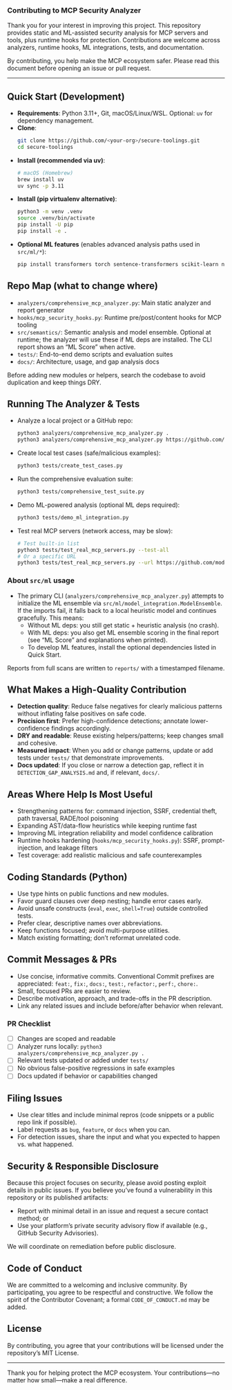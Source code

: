 ### Contributing to MCP Security Analyzer

Thank you for your interest in improving this project. This repository provides static and ML-assisted security analysis for MCP servers and tools, plus runtime hooks for protection. Contributions are welcome across analyzers, runtime hooks, ML integrations, tests, and documentation.

By contributing, you help make the MCP ecosystem safer. Please read this document before opening an issue or pull request.

---

## Quick Start (Development)

- **Requirements**: Python 3.11+, Git, macOS/Linux/WSL. Optional: `uv` for dependency management.
- **Clone**:
  ```bash
  git clone https://github.com/<your-org>/secure-toolings.git
  cd secure-toolings
  ```
- **Install (recommended via uv)**:
  ```bash
  # macOS (Homebrew)
  brew install uv
  uv sync -p 3.11
  ```
- **Install (pip virtualenv alternative)**:
  ```bash
  python3 -m venv .venv
  source .venv/bin/activate
  pip install -U pip
  pip install -e .
  ```
- **Optional ML features** (enables advanced analysis paths used in `src/ml/*`):
  ```bash
  pip install transformers torch sentence-transformers scikit-learn networkx gitpython
  ```

## Repo Map (what to change where)

- `analyzers/comprehensive_mcp_analyzer.py`: Main static analyzer and report generator
- `hooks/mcp_security_hooks.py`: Runtime pre/post/content hooks for MCP tooling
- `src/semantics/`: Semantic analysis and model ensemble. Optional at runtime; the analyzer will use these if ML deps are installed. The CLI report shows an “ML Score” when active.
- `tests/`: End-to-end demo scripts and evaluation suites
- `docs/`: Architecture, usage, and gap analysis docs

Before adding new modules or helpers, search the codebase to avoid duplication and keep things DRY.

## Running The Analyzer & Tests

- Analyze a local project or a GitHub repo:
  ```bash
  python3 analyzers/comprehensive_mcp_analyzer.py .
  python3 analyzers/comprehensive_mcp_analyzer.py https://github.com/modelcontextprotocol/servers
  ```
- Create local test cases (safe/malicious examples):
  ```bash
  python3 tests/create_test_cases.py
  ```
- Run the comprehensive evaluation suite:
  ```bash
  python3 tests/comprehensive_test_suite.py
  ```
- Demo ML-powered analysis (optional ML deps required):
  ```bash
  python3 tests/demo_ml_integration.py
  ```
- Test real MCP servers (network access, may be slow):
  ```bash
  # Test built-in list
  python3 tests/test_real_mcp_servers.py --test-all
  # Or a specific URL
  python3 tests/test_real_mcp_servers.py --url https://github.com/modelcontextprotocol/servers
  ```

### About `src/ml` usage

- The primary CLI (`analyzers/comprehensive_mcp_analyzer.py`) attempts to initialize the ML ensemble via `src/ml/model_integration.ModelEnsemble`. If the imports fail, it falls back to a local heuristic model and continues gracefully. This means:
  - Without ML deps: you still get static + heuristic analysis (no crash).
  - With ML deps: you also get ML ensemble scoring in the final report (see “ML Score” and explanations when printed).
  - To develop ML features, install the optional dependencies listed in Quick Start.

Reports from full scans are written to `reports/` with a timestamped filename.

## What Makes a High-Quality Contribution

- **Detection quality**: Reduce false negatives for clearly malicious patterns without inflating false positives on safe code.
- **Precision first**: Prefer high-confidence detections; annotate lower-confidence findings accordingly.
- **DRY and readable**: Reuse existing helpers/patterns; keep changes small and cohesive.
- **Measured impact**: When you add or change patterns, update or add tests under `tests/` that demonstrate improvements.
- **Docs updated**: If you close or narrow a detection gap, reflect it in `DETECTION_GAP_ANALYSIS.md` and, if relevant, `docs/`.

## Areas Where Help Is Most Useful

- Strengthening patterns for: command injection, SSRF, credential theft, path traversal, RADE/tool poisoning
- Expanding AST/data-flow heuristics while keeping runtime fast
- Improving ML integration reliability and model confidence calibration
- Runtime hooks hardening (`hooks/mcp_security_hooks.py`): SSRF, prompt-injection, and leakage filters
- Test coverage: add realistic malicious and safe counterexamples

## Coding Standards (Python)

- Use type hints on public functions and new modules.
- Favor guard clauses over deep nesting; handle error cases early.
- Avoid unsafe constructs (`eval`, `exec`, `shell=True`) outside controlled tests.
- Prefer clear, descriptive names over abbreviations.
- Keep functions focused; avoid multi-purpose utilities.
- Match existing formatting; don’t reformat unrelated code.

## Commit Messages & PRs

- Use concise, informative commits. Conventional Commit prefixes are appreciated: `feat:`, `fix:`, `docs:`, `test:`, `refactor:`, `perf:`, `chore:`.
- Small, focused PRs are easier to review.
- Describe motivation, approach, and trade-offs in the PR description.
- Link any related issues and include before/after behavior when relevant.

### PR Checklist

- [ ] Changes are scoped and readable
- [ ] Analyzer runs locally: `python3 analyzers/comprehensive_mcp_analyzer.py .`
- [ ] Relevant tests updated or added under `tests/`
- [ ] No obvious false-positive regressions in safe examples
- [ ] Docs updated if behavior or capabilities changed

## Filing Issues

- Use clear titles and include minimal repros (code snippets or a public repo link if possible).
- Label requests as `bug`, `feature`, or `docs` when you can.
- For detection issues, share the input and what you expected to happen vs. what happened.

## Security & Responsible Disclosure

Because this project focuses on security, please avoid posting exploit details in public issues. If you believe you’ve found a vulnerability in this repository or its published artifacts:

- Report with minimal detail in an issue and request a secure contact method; or
- Use your platform’s private security advisory flow if available (e.g., GitHub Security Advisories).

We will coordinate on remediation before public disclosure.

## Code of Conduct

We are committed to a welcoming and inclusive community. By participating, you agree to be respectful and constructive. We follow the spirit of the Contributor Covenant; a formal `CODE_OF_CONDUCT.md` may be added.

## License

By contributing, you agree that your contributions will be licensed under the repository’s MIT License.

---

Thank you for helping protect the MCP ecosystem. Your contributions—no matter how small—make a real difference.


